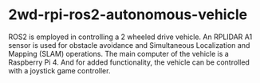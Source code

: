 # 2wd-rpi-ros2-autonomous-vehicle
ROS2 is employed in controlling a 2 wheeled drive vehicle. An RPLIDAR A1 sensor is used for obstacle avoidance and Simultaneous Localization and Mapping (SLAM) operations.  The main computer of the vehicle is a Raspberry Pi 4. And for added functionality, the vehicle can be controlled with a joystick game controller.
